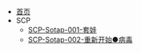 - [首页](/index.md)
- SCP
    - [SCP-Sotap-001-套娃](/SCP/SCP-Sotap-001.md)
    - [SCP-Sotap-002-重新开始●病毒](/SCP/SCP-Sotap-002.md)
